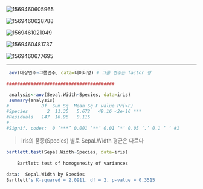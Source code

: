 ![1569460605965](C:\Users\student\AppData\Roaming\Typora\typora-user-images\1569460605965.png)

![1569460628788](C:\Users\student\AppData\Roaming\Typora\typora-user-images\1569460628788.png)



![1569461021049](C:\Users\student\AppData\Roaming\Typora\typora-user-images\1569461021049.png)





















![1569460481737](C:\Users\student\AppData\Roaming\Typora\typora-user-images\1569460481737.png)



![1569460677695](C:\Users\student\AppData\Roaming\Typora\typora-user-images\1569460677695.png)

---





```R
 aov(대상변수~그룹변수, data=데이터명) # 그룹 변수는 factor 형

########################################

 analysis<-aov(Sepal.Width~Species, data=iris)
 summary(analysis)
#            Df  Sum Sq  Mean Sq F value Pr(>F)    
#Species       2  11.35   5.672   49.16 <2e-16 ***
#Residuals   147  16.96   0.115                   
#---
#Signif. codes:  0 ‘***’ 0.001 ‘**’ 0.01 ‘*’ 0.05 ‘.’ 0.1 ‘ ’ #1
```

> iris의 품종(Species) 별로 Sepal.Width 평균은 다르다



```R
bartlett.test(Sepal.Width~Species, data=iris)
 
	Bartlett test of homogeneity of variances
 
data:  Sepal.Width by Species
Bartlett's K-squared = 2.0911, df = 2, p-value = 0.3515
```

